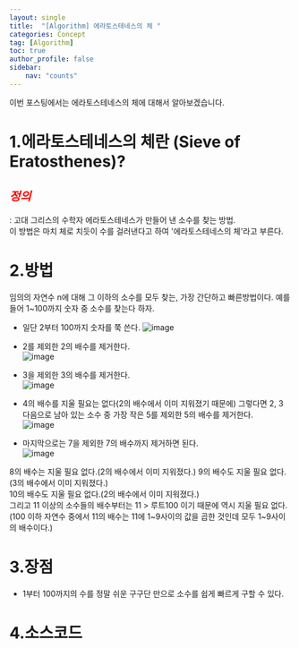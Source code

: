 ```yaml
---
layout: single
title:  "[Algorithm] 에라토스테네스의 체 "
categories: Concept
tag: [Algorithm]
toc: true
author_profile: false
sidebar:
    nav: "counts"
---
```

이번 포스팅에서는 에라토스테네스의 체에 대해서 알아보겠습니다.  


# 1.에라토스테네스의 체란 (Sieve of Eratosthenes)?  
## <span style="color:red">***정의***</span>    
: 고대 그리스의 수학자 에라토스테네스가 만들어 낸 소수를 찾는 방법.   
  이 방법은 마치 체로 치듯이 수를 걸러낸다고 하여 '에라토스테네스의 체'라고 부른다. 


# 2.방법  

임의의 자연수 n에 대해 그 이하의 소수를 모두 찾는, 가장 간단하고 빠른방법이다. 예를 들어 1~100까지 숫자 중 소수를 찾는다 하자.

- 일단 2부터 100까지 숫자를 쭉 쓴다.
![image](https://github-production-user-asset-6210df.s3.amazonaws.com/92205960/250025900-8ba09f2f-9746-4367-8029-117e3879e88b.png?X-Amz-Algorithm=AWS4-HMAC-SHA256&X-Amz-Credential=AKIAIWNJYAX4CSVEH53A%2F20230728%2Fus-east-1%2Fs3%2Faws4_request&X-Amz-Date=20230728T045537Z&X-Amz-Expires=300&X-Amz-Signature=6b303b5594a2a6742483eaa8c3f142ec88faebbc24bf1f290d576eab1d66f615&X-Amz-SignedHeaders=host&actor_id=92205960&key_id=0&repo_id=659027418)


- 2를 제외한 2의 배수를 제거한다.  
![image](https://github-production-user-asset-6210df.s3.amazonaws.com/92205960/256730326-a3a5ff2f-8b2d-451a-bac3-0c19b41dc156.png)
  

- 3을 제외한 3의 배수를 제거한다.  
![image](https://github-production-user-asset-6210df.s3.amazonaws.com/92205960/256730515-4233ff52-b8b3-487d-b8b0-8ea5c6e2ff91.png)



- 4의 배수를 지울 필요는 없다(2의 배수에서 이미 지워졌기 때문에) 그렇다면 2, 3 다음으로 남아 있는 소수 중 가장 작은 5를 제외한 5의 배수를 제거한다.  
![image](https://github-production-user-asset-6210df.s3.amazonaws.com/92205960/256730603-92abd1ab-c615-491c-abfe-81b6c34c7c52.png)
 

- 마지막으로는 7을 제외한 7의 배수까지 제거하면 된다.  
![image](https://github-production-user-asset-6210df.s3.amazonaws.com/92205960/256730670-22077268-11bd-4c25-b6c7-9eed451489d9.png)


8의 배수는 지울 필요 없다.(2의 배수에서 이미 지워졌다.) 9의 배수도 지울 필요 없다.(3의 배수에서 이미 지워졌다.)   
10의 배수도 지울 필요 없다.(2의 배수에서 이미 지워졌다.)   
그리고 11 이상의 소수들의 배수부터는 11 > 루트100 이기 때문에 역시 지울 필요 없다.  
(100 이하 자연수 중에서 11의 배수는 11에 1~9사이의 값을 곱한 것인데 모두 1~9사이의 배수이다.)  


# 3.장점  
- 1부터 100까지의 수를 정말 쉬운 구구단 만으로 소수를 쉽게 빠르게 구할 수 있다.  


# 4.소스코드  

<script src="https://gist.github.com/kghees/559f13b85c6bb90ff206f62a85d235ab.js"></script>  


